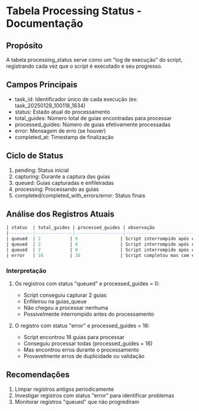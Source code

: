 # Tabela Processing Status - Documentação

## Propósito
A tabela processing_status serve como um "log de execução" do script, registrando cada vez que o script é executado e seu progresso.

## Campos Principais
- task_id: Identificador único de cada execução (ex: task_20250128_100118_1634)
- status: Estado atual do processamento
- total_guides: Número total de guias encontradas para processar
- processed_guides: Número de guias efetivamente processadas
- error: Mensagem de erro (se houver)
- completed_at: Timestamp de finalização

## Ciclo de Status
1. pending: Status inicial
2. capturing: Durante a captura das guias
3. queued: Guias capturadas e enfileiradas
4. processing: Processando as guias
5. completed/completed_with_errors/error: Status finais

## Análise dos Registros Atuais
```sql
| status  | total_guides | processed_guides | observação                               |
|---------|--------------|------------------|------------------------------------------|
| queued  | 2           | 0                | Script interrompido após enfileirar      |
| queued  | 2           | 0                | Script interrompido após enfileirar      |
| queued  | 2           | 0                | Script interrompido após enfileirar      |
| error   | 16          | 16               | Script completou mas com erros           |
```

### Interpretação
1. Os registros com status "queued" e processed_guides = 0:
   - Script conseguiu capturar 2 guias
   - Enfileirou na guias_queue
   - Não chegou a processar nenhuma
   - Possivelmente interrompido antes do processamento

2. O registro com status "error" e processed_guides = 16:
   - Script encontrou 16 guias para processar
   - Conseguiu processar todas (processed_guides = 16)
   - Mas encontrou erros durante o processamento
   - Provavelmente erros de duplicidade ou validação

## Recomendações
1. Limpar registros antigos periodicamente
2. Investigar registros com status "error" para identificar problemas
3. Monitorar registros "queued" que não progrediram
